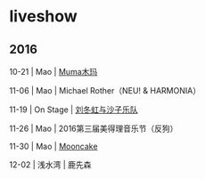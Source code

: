 # liveshow

## 2016

10-21 | Mao | [Muma木玛](http://mp.weixin.qq.com/s/2EtRpBFLTtowUiPC1Q89wQ)

11-06 | Mao | Michael Rother（NEU! & HARMONIA）

11-19 | On Stage | [刘冬虹与沙子乐队](http://mp.weixin.qq.com/s/K5KPZXh1njDhin6UvASAeQ)

11-26 | Mao | 2016第三届美得理音乐节（反狗）

11-30 | Mao | [Mooncake](http://mp.weixin.qq.com/s/_w3732saQQ5ENZvTk7fJaQ)

12-02 | 浅水湾 | 鹿先森

